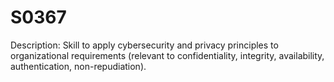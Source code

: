 # S0367
Description: Skill to apply cybersecurity and privacy principles to organizational requirements (relevant to confidentiality, integrity, availability, authentication, non-repudiation).

